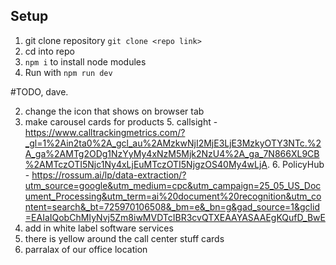 ## Setup
1. git clone repository `git clone <repo link>`
2. cd into repo
3. `npm i` to install node modules
4. Run with `npm run dev`




#TODO, dave.

2. change the icon that shows on browser tab
4. make carousel cards for products
   5. callsight - https://www.calltrackingmetrics.com/?_gl=1%2Ain2ta0%2A_gcl_au%2AMzkwNjI2MjE3LjE3MzkyOTY3NTc.%2A_ga%2AMTg2ODg1NzYyMy4xNzM5Mjk2NzU4%2A_ga_7N866XL9CB%2AMTczOTI5Njc1Ny4xLjEuMTczOTI5NjgzOS40My4wLjA.
   6. PolicyHub - https://rossum.ai/lp/data-extraction/?utm_source=google&utm_medium=cpc&utm_campaign=25_05_US_Document_Processing&utm_term=ai%20document%20recognition&utm_content=search&_bt=725970106508&_bm=e&_bn=g&gad_source=1&gclid=EAIaIQobChMIyNvj5Zm8iwMVDTcIBR3cvQTXEAAYASAAEgKQufD_BwE
5. add in white label software services
7. there is yellow around the call center stuff cards
8. parralax of our office location



